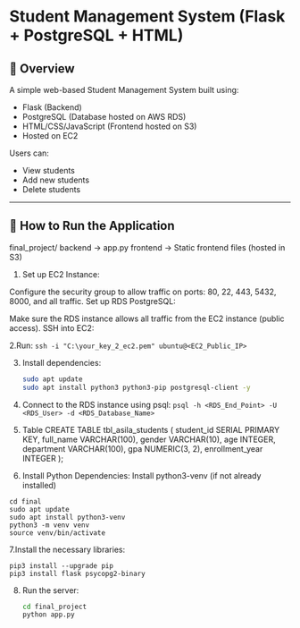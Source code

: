 # Student Management System (Flask + PostgreSQL + HTML)

## 📌 Overview
A simple web-based Student Management System built using:
- Flask (Backend)
- PostgreSQL (Database hosted on AWS RDS)
- HTML/CSS/JavaScript (Frontend hosted on S3)
- Hosted on EC2

Users can:
- View students
- Add new students
- Delete students

---

## 🚀 How to Run the Application

final_project/
 backend -> app.py
 frontend -> Static frontend files (hosted in S3)

1. Set up EC2 Instance:

  Configure the security group to allow traffic on ports: 80, 22, 443, 5432, 8000, and all traffic.
  Set up RDS PostgreSQL:

  Make sure the RDS instance allows all traffic from the EC2 instance (public access).
  SSH into EC2:

2.Run:
```ssh -i "C:\your_key_2_ec2.pem" ubuntu@<EC2_Public_IP>```


3. Install dependencies:
    ```bash
    sudo apt update
    sudo apt install python3 python3-pip postgresql-client -y
    ```
    
4. Connect to the RDS instance using psql:
   ```psql -h <RDS_End_Point> -U <RDS_User> -d <RDS_Database_Name>```
5. Table
   CREATE TABLE tbl_asila_students (
    student_id SERIAL PRIMARY KEY,
    full_name VARCHAR(100),
    gender VARCHAR(10),
    age INTEGER,
    department VARCHAR(100),
    gpa NUMERIC(3, 2),
    enrollment_year INTEGER
);

6. Install Python Dependencies:
   Install python3-venv (if not already installed)
```
cd final
sudo apt update
sudo apt install python3-venv
python3 -m venv venv
source venv/bin/activate
```

7.Install the necessary libraries:
```
pip3 install --upgrade pip
pip3 install flask psycopg2-binary
```
 

8. Run the server:
    ```bash
    cd final_project
    python app.py    
    ```
